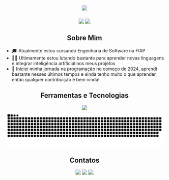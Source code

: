 <h1 align="center">
<img src="https://readme-typing-svg.herokuapp.com/?font=Righteous&size=35&center=true&vCenter=true&width=500&height=70&duration=4000&color=ff652f&lines=olá!+👋;+me+chamo+Pedro+Fedizko!;" />
</h1>


<div align="center">
  <picture align="center">
    <source
      height=180
      srcset="https://github-readme-stats.vercel.app/api?username=DFedizko&theme=codeSTACKr&locale=pt-br"
      media="(prefers-color-scheme: dark)"
    />
    <source
      height=180
      srcset="https://github-readme-stats.vercel.app/api?username=DFedizko&theme=default&title_color=ff652f&icon_color=FFE400&border_color=0c1a25&locale=pt-br"
      media="(prefers-color-scheme: light), (prefers-color-scheme: no-preference)"
    />
    <img src="https://github-readme-stats.vercel.app/api?username=DFedizko&theme=default&locale=pt-br" />
  </picture>
  <picture align="center">
    <source
      height=180
      srcset="https://github-readme-stats.vercel.app/api/top-langs?username=DFedizko&layout=compact&langs_count=8&card_width=320&theme=codeSTACKr&locale=pt-br"
      media="(prefers-color-scheme: dark)"
    />
    <source
      height=180
      srcset="https://github-readme-stats.vercel.app/api/top-langs?username=DFedizko&layout=compact&langs_count=8&card_width=320&theme=default&title_color=ff652f&icon_color=FFE400&border_color=0c1a25&locale=pt-br"
      media="(prefers-color-scheme: light), (prefers-color-scheme: no-preference)"
    />
    <img src="https://github-readme-stats.vercel.app/api?username=DFedizko&theme=default&locale=pt-br" />
  </picture>
</div>

<h2 align="center">Sobre Mim</h2>

- 🎓 Atualmente estou cursando Engenharia de Software na FIAP
- 🧑‍💻 Ultimamente estou lutando bastante para aprender novas linguagens e integrar inteligência artificial nos meus projetos
- 🤝 Iniciei minha jornada na programação no começo de 2024, aprendi bastante nesses últimos tempos e ainda tenho muito o que aprender, então qualquer contribuição é bem vinda!

<h2 align="center">Ferramentas e Tecnologias</h2>

<div align="center">
<img src="https://skillicons.dev/icons?i=html,css,javascript,python,git,github,figma"/>
</div>

<picture>
  <source media="(prefers-color-scheme: dark)" srcset="https://github.com/DFedizko/DFedizko/blob/output/github-contribution-grid-snake-dark.svg" />
  <source media="(prefers-color-scheme: light)" srcset="https://github.com/DFedizko/DFedizko/blob/output/github-contribution-grid-snake.svg" />
  <img alt="github-snake" src="https://github.com/DFedizko/DFedizko/blob/output/github-contribution-grid-snake.svg" />
</picture>

<h2 align="center">Contatos</h2>

<div align="center">
<a href="https://www.linkedin.com/in/fedizkodev" target="_blank"><img loading="lazy" src="https://img.shields.io/badge/-LinkedIn-%230077B5?style=for-the-badge&logo=linkedin&logoColor=white" target="_blank"></a> 
<a href = "mailto:fedizkopedro@gmail.com"><img loading="lazy" src="https://img.shields.io/badge/Gmail-D14836?style=for-the-badge&logo=gmail&logoColor=white" target="_blank"></a>
<a href="https://instagram.com/fedizko.cst" target="_blank"><img loading="lazy" src="https://img.shields.io/badge/-Instagram-%23E4405F?style=for-the-badge&logo=instagram&logoColor=white" target="_blank"></a>
</div>

